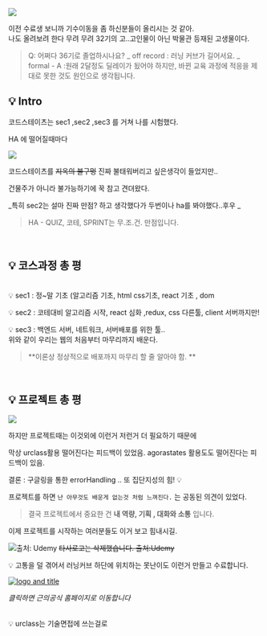 ![](https://velog.velcdn.com/images/ww3ysq/post/ecec26e6-e6bb-4bb6-b30b-4d8a25d4d95a/image.png)

이전 수료생 보니까 기수이동을 좀 하신분들이 올리시는 것 같아.  
나도 올려보려 한다
무려 무려 32기의 고..고인물이 아닌 박물관 등재된 고생물이다.

> Q: 어쩌다 36기로 졸업하시나요?
> _ off record : 러닝 커브가 길어서요. _
> formal - A :원래 2달정도 딜레이가 됬어야 하지만, 바뀐 교육 과정에 적응을 제대로 못한 것도 원인으로 생각됩니다.

## 💡 Intro

코드스테이츠는 sec1 ,sec2 ,sec3 를 거쳐
나를 시험했다.

HA 에 떨어질때마다

![](https://velog.velcdn.com/images/ww3ysq/post/5d6feae0-9d6b-42dd-8cb5-a160f5b0d591/image.png)

코드스테이츠를 ~~지옥의 불구멍~~ 진짜 불태워버리고 싶은생각이 들었지만..

건물주가 아니라 불가능하기에 꾹 참고 견뎌왔다.

_특히 sec2는 설마 진짜 만점? 하고 생각했다가 두번이나 ha를 봐야했다..후우
_

> HA - QUIZ, 코테, SPRINT는 무.조.건. 만점입니다.

<br/>

## 💡 코스과정 총 평

<br/>
💡 sec1 : 정~말 기초 (알고리즘 기초, html css기초, react 기초 , dom

💡 sec2 : 코테대비 알고리즘 시작, react 심화 ,redux, css 다른툴, client 서버까지만!

💡 sec3 : 백엔드 서버, 네트워크, 서버배포를 위한 툴..
<br/>
위와 같이 우리는 웹의 처음부터 마무리까지 배운다.

> **이론상 정상적으로 배포까지 마무리 할 줄 알아야 함. **

<br/>

## 💡 프로젝트 총 평

![](https://velog.velcdn.com/images/ww3ysq/post/3958bb3e-6892-4094-8d1b-f7c24721a95f/image.png)

하지만 프로젝트때는 이것외에 이런거 저런거 더 필요하기 때문에

막상 urclass활용 떨어진다는 피드백이 있었음.
agorastates 활용도도 떨어진다는 피드백이 있음.

결론 : 구글링을 통한 errorHandling .. 또 집단지성의 힘! 💡

프로젝트를 하면 `난 아무것도 배운게 없는것 처럼 느껴진다.` 는 공동된 의견이 있었다.

> 결국 프로젝트에서 중요한 건 **내 역량, 기획 , 대화와 소통** 입니다.

이제 프로젝트를 시작하는 여러분들도 이거 보고 힘내시길.

![출처: Udemy](https://velog.velcdn.com/images/ww3ysq/post/e81c8f5a-c31d-4c22-86e5-6a2cf8a10fe1/image.png)
~~타사로고는 삭제했습니다. 출처:Udemy~~

💡 고통을 덜 겪어서 러닝커브 하단에 위치하는 못난이도 이런거 만들고 수료합니다.

[![logo and title](https://user-images.githubusercontent.com/91522788/158545367-149b8f72-0e75-4996-bd2b-e01b4f5cbe0d.png)](https://www.muscleformula.xyz)

_클릭하면 근의공식 홈페이지로 이동합니다_

<br>
💡 urclass는 기술면접에 쓰는걸로
